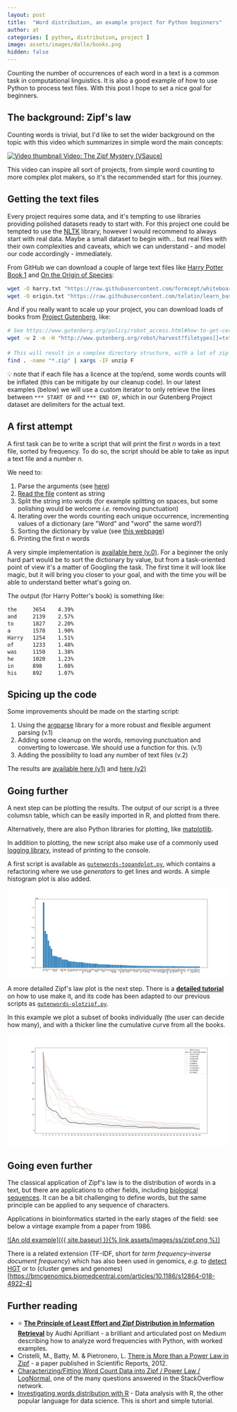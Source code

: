 ```yaml
---
layout: post
title:  "Word distribution, an example project for Python beginners"
author: at
categories: [ python, distribution, project ]
image: assets/images/dalle/books.png
hidden: false
---
```


Counting the number of occurrences of each word in a text is a common task in computational linguistics. 
It is also a good example of how to use Python to process text files. 
With this post I hope to set a nice goal for beginners.


## The background: Zipf's law

Counting words is trivial, but I'd like to set the wider background on the topic
with this video which summarizes in simple word the main concepts:

[![Video thumbnail](https://img.youtube.com/vi/fCn8zs912OE/3.jpg) Video: The Zipf Mystery (VSauce) ](https://www.youtube.com/watch?v=fCn8zs912OE")

This video can inspire all sort of projects, from simple word counting to more complex plot makers, so it's the
recommended start for this journey.

## Getting the text files

Every project requires some data, and it's tempting to use libraries providing polished datasets ready to start with.
For this project one could be tempted to use the [NLTK](https://www.nltk.org/api/nltk.corpus.html) library, however
I would recommend to always start with real data. Maybe a small dataset to begin with... but real files with their 
own complexities and caveats, which we can understand - and model our code accordingly - immediately.


From GitHub we can download a couple of large text files like [Harry Potter Book 1](https://raw.githubusercontent.com/formcept/whiteboard/master/nbviewer/notebooks/data/harrypotter/Book%201%20-%20The%20Philosopher's%20Stone.txt") and [On the Origin of Species](https://www.gutenberg.org/ebooks/1228):

```bash
wget -O harry.txt "https://raw.githubusercontent.com/formcept/whiteboard/master/nbviewer/notebooks/data/harrypotter/Book%201%20-%20The%20Philosopher's%20Stone.txt"
wget -O origin.txt "https://raw.githubusercontent.com/telatin/learn_bash/master/files/origin.txt"
```

And if you really want to scale up your project, you can download loads of books from [Project Gutenberg](https://www.gutenberg.org/), like:

```bash
# See https://www.gutenberg.org/policy/robot_access.html#how-to-get-certain-ebook-files
wget -w 2 -m -H "http://www.gutenberg.org/robot/harvest?filetypes[]=txt&langs[]=en"

# This will result in a complex directory structure, with a lot of zip files, which we can unpack with:
find . -name "*.zip" | xargs -IF unzip F
```

:bulb: note that if each file has a licence at the top/end, some words counts will be inflated (this can be
mitigate by our cleanup code). In our latest examples (below) we will use a custom iterator to only retrieve
the lines between `*** START OF` and `*** END OF`, which in our Gutenberg Project dataset are delimiters for the
actual text.

## A first attempt

A first task can be to write a script that will print the first *n* words in a text file, sorted by frequency.
To do so, the script should be able to take as input a text file and a number *n*.

We need to:

1. Parse the arguments (see [here](https://realpython.com/lessons/sysargv-in-depth/))
2. [Read the file](https://realpython.com/read-write-files-python/) content as string
3. Split the string into words (for example splitting on spaces, but some polishing would be welcome *i.e.* removing punctuation)
4. Iterating over the words counting each unique occurrence, incrementing values of a dictionary (are "Word" and "word" the same word?)
5. Sorting the dictionary by value (see [this webpage](https://realpython.com/sort-python-dictionary/))
6. Printing the first *n* words

A very simple implementation is [available here (v.0)](https://github.com/telatin/learn_bash/blob/master/scripts/gutenwords_0.py).
For a beginner the only hard part would be to sort the dictionary by value, but from a task-oriented point of view
it's a matter of Googling the task. The first time it will look like magic, but it will bring you closer to your goal,
and with the time you will be able to understand better what's going on.

The output (for Harry Potter's book) is something like:

```text
the     3654    4.39%
and     2139    2.57%
to      1827    2.20%
a       1578    1.90%
Harry   1254    1.51%
of      1233    1.48%
was     1150    1.38%
he      1020    1.23%
in      898     1.08%
his     892     1.07%
```

## Spicing up the code

Some improvements should be made on the starting script:

1. Using the [argparse](https://docs.python.org/3/howto/argparse.html) library for a more robust and flexible argument parsing (v.1)
2. Adding some cleanup on the words, removing punctuation and converting to lowercase. We should use a function for this. (v.1)
3. Adding the possibility to load any number of text files (v.2)

The results are [available here (v1)](https://github.com/telatin/learn_bash/blob/master/scripts/gutenwords_1.py) and [here (v2)](https://github.com/telatin/learn_bash/blob/master/scripts/gutenwords_2.py)

## Going further

A next step can be plotting the results. The output of our script is a three columsn table, which can be 
easily imported in R, and plotted from there.

Alternatively, there are also Python libraries for plotting, like [matplotlib](https://matplotlib.org/).

In addition to plotting, the new script also make use of a commonly used [logging library](https://docs.python.org/3/howto/logging.html), instead of printing to the console.

A first script is available as
[`gutenwords-topandplot.py`](https://github.com/telatin/learn_bash/blob/master/scripts/gutenwords-topandplot.py),
which contains a refactoring where we use *generators* to get lines and words. 
A simple histogram plot is also added.

![Example plot: histogram](https://raw.githubusercontent.com/telatin/learn_bash/master/files/gutenberg-freq.png)

A more detailed Zipf's law plot is the next step.
There is a **[detailed tutorial](https://www.thepythoncode.com/article/plot-zipfs-law-using-matplotlib-python)**
on how to use make it, and its code has been adapted to our previous scripts as
[`gutenwords-plotzipf.py`](https://github.com/telatin/learn_bash/blob/master/scripts/gutenwords-plotzipf.py).

In this example we plot a subset of books individually (the user can decide how many), and with a thicker line
the cumulative curve from all the books.

![Example plot](https://raw.githubusercontent.com/telatin/learn_bash/master/files/gutenberg-plot.png)

## Going even further

The classical application of Zipf's law is to the distribution of words in a text, but there are applications to
other fields, including [biological sequences](https://pubmed.ncbi.nlm.nih.gov/?term=%22Zipf+law%22+AND+protein).
It can be a bit challenging to define words, but the same principle can be applied to any sequence of characters.

Applications in bioinformatics started in the early stages of the field: see below a vintage example from a paper from 1986.

[![An old example]({{ site.baseurl }}{% link assets/images/ss/zipf.png %})](https://www.google.com/search?q=the+genetic+code+and+zipfs+law&oq=the+genetic+code+and+zipfs+law&aqs=chrome..69i57j33i10i160.3536j0j4&sourceid=chrome&ie=UTF-8)

There is a related extension (TF-IDF, short for *term frequency–inverse document frequency*) which has also been used in genomics, *e.g.* 
to [detect HGT](https://www.nature.com/articles/srep30308) or to (cluster genes and genomes)[https://bmcgenomics.biomedcentral.com/articles/10.1186/s12864-018-4922-4]

## Further reading

* :star: [**The Principle of Least Effort and Zipf Distribution in Information Retrieval**](https://medium.com/geekculture/the-principle-of-least-effort-and-zipf-distribution-in-information-retrieval-a7199d68465f) by Audhi Aprilliant - a brilliant and articulated post on Medium describing how to analyze word frequencies with Python, with worked examples.
* Cristelli, M., Batty, M. & Pietronero, L. [There is More than a Power Law in Zipf](https://www.nature.com/articles/srep00812) - a paper published in Scientific Reports, 2012.
* [Characterizing/Fitting Word Count Data into Zipf / Power Law / LogNormal](https://stats.stackexchange.com/questions/331219/characterizing-fitting-word-count-data-into-zipf-power-law-lognormal), one of the many questions answered in the StackOverflow network.
* [Investigating words distribution with R](https://appsilon.com/investigating-words-distribution-with-r-zipfs-law/) - Data analysis with R, the other popular language for data science. This is short and simple tutorial.